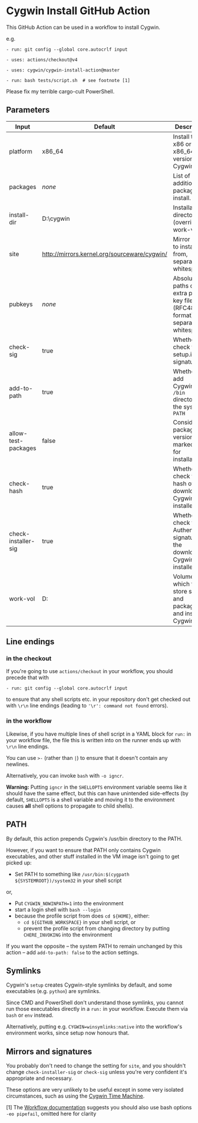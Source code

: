 Cygwin Install GitHub Action
============================

This GitHub Action can be used in a workflow to install Cygwin.

e.g.

    - run: git config --global core.autocrlf input

    - uses: actions/checkout@v4

    - uses: cygwin/cygwin-install-action@master

    - run: bash tests/script.sh  # see footnote [1]

Please fix my terrible cargo-cult PowerShell.

Parameters
----------

| Input               | Default                                      | Description
| ------------------- | -------------------------------------------- | -----------
| platform            | x86_64                                       | Install the x86 or x86\_64 version of Cygwin.
| packages            | *none*                                       | List of additional packages to install.
| install-dir         | D:\cygwin                                    | Installation directory (overrides work-vol)
| site                | http://mirrors.kernel.org/sourceware/cygwin/ | Mirror sites to install from, separated by whitespace
| pubkeys             | *none*                                       | Absolute paths of extra public key files (RFC4880 format), separated by whitespace
| check-sig           | true                                         | Whether to check the setup.ini signature
| add-to-path         | true                                         | Whether to add Cygwin's `/bin` directory to the system `PATH`
| allow-test-packages | false                                        | Consider package versions marked test for installation
| check-hash          | true                                         | Whether to check the hash of the downloaded Cygwin installer.
| check-installer-sig | true                                         | Whether to check the Authenticode signature of the downloaded Cygwin installer.
| work-vol            | D:                                           | Volume on which to store setup and packages, and install Cygwin.

Line endings
------------

### in the checkout

If you're going to use `actions/checkout` in your workflow, you should
precede that with

    - run: git config --global core.autocrlf input

to ensure that any shell scripts etc. in your repository don't get checked out
with `\r\n` line endings (leading to `'\r': command not found` errors).

### in the workflow

Likewise, if you have multiple lines of shell script in a YAML block for `run:`
in your workflow file, the file this is written into on the runner ends up with
`\r\n` line endings.

You can use `>-` (rather than `|`) to ensure that it doesn't contain any
newlines.

Alternatively, you can invoke `bash` with `-o igncr`.

**Warning:**
Putting `igncr` in the `SHELLOPTS` environment variable seems like it should
have the same effect, but this can have unintended side-effects (by default,
`SHELLOPTS` is a shell variable and moving it to the environment causes **all**
shell options to propagate to child shells).

PATH
----

By default, this action prepends Cygwin's /usr/bin directory to the PATH.

However, if you want to ensure that PATH only contains Cygwin executables,
and other stuff installed in the VM image isn't going to get picked up:

- Set PATH to something like `/usr/bin:$(cygpath ${SYSTEMROOT})/system32` in
  your shell script

or,

- Put `CYGWIN_NOWINPATH=1` into the environment
- start a login shell with `bash --login`
- because the profile script from does `cd ${HOME}`, either:
  * `cd ${GITHUB_WORKSPACE}` in your shell script, or
  * prevent the profile script from changing directory by putting
    `CHERE_INVOKING` into the environment

If you want the opposite – the system PATH to remain unchanged by this action – add `add-to-path: false` to the action settings.

Symlinks
--------

Cygwin's `setup` creates Cygwin-style symlinks by default, and some
executables (e.g. `python`) are symlinks.

Since CMD and PowerShell don't understand those symlinks, you cannot run
those executables directly in a `run:` in your workflow. Execute them via
`bash` or `env` instead.

Alternatively, putting e.g. `CYGWIN=winsymlinks:native` into the workflow's
environment works, since setup now honours that.

Mirrors and signatures
----------------------

You probably don't need to change the setting for `site`, and you shouldn't
change `check-installer-sig` or `check-sig` unless you're very confident it's
appropriate and necessary.

These options are very unlikely to be useful except in some very isolated
circumstances, such as using the [Cygwin Time
Machine](http://www.crouchingtigerhiddenfruitbat.org/Cygwin/timemachine.html).

[1] The
[Workflow documentation](https://docs.github.com/en/actions/reference/workflow-syntax-for-github-actions#exit-codes-and-error-action-preference)
suggests you should also use bash options `-eo pipefail`, omitted here for clarity
